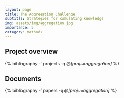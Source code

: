 ```yaml
---
layout: page
title: The Aggregation Challenge
subtitle: Strategies for cumulating knowledge
img: assets/img/aggregation.jpg
importance: 5
category: methods
---
```


## Project overview

<div class="publications">

  {% bibliography -f projects -q @*[proj~=aggregation]* %}

</div>

## Documents

<div class="publications">

  {% bibliography -f papers -q @*[proj~=aggregation]* %}

</div>



